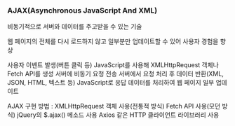### AJAX(Asynchronous JavaScript And XML)
비동기적으로 서버와 데이터를 주고받을 수 있는 기술 

웹 페이지의 전체를 다시 로드하지 않고 일부분만 업데이트할 수 있어 사용자 경험을 향상

사용자 이벤트 발생(버튼 클릭 등)
JavaScript를 사용해 XMLHttpRequest 객체나 Fetch API를 생성
서버에 비동기 요청 전송
서버에서 요청 처리 후 데이터 반환(XML, JSON, HTML, 텍스트 등)
JavaScript로 응답 데이터를 처리하여 웹 페이지 일부 업데이트

AJAX 구현 방법 :
XMLHttpRequest 객체 사용(전통적 방식)
Fetch API 사용(모던 방식)
jQuery의 $.ajax() 메소드 사용
Axios 같은 HTTP 클라이언트 라이브러리 사용